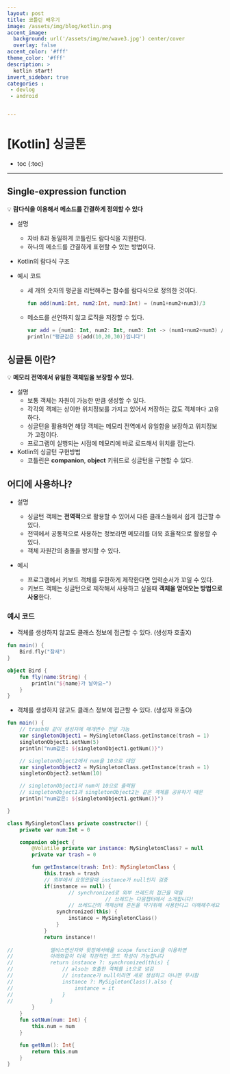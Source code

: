 ```yaml
---
layout: post
title: 코틀린 배우기
image: /assets/img/blog/kotlin.png
accent_image: 
  background: url('/assets/img/me/wave3.jpg') center/cover
  overlay: false
accent_color: '#fff'
theme_color: '#fff'
description: >
  kotlin start!
invert_sidebar: true
categories :
 - devlog	
 - android


---
```


# [Kotlin] 싱글톤

* toc
{:toc}
---

## Single-expression function

 💡 **람다식을 이용해서 메소드를 간결하게 정의할 수 있다**

- 설명
  - 자바 8과 동일하게 코틀린도 람다식을 지원한다.
  - 하나의 메소드를 간결하게 표현할 수 있는 방법이다.
- Kotlin의 람다식 구조

- 예시 코드

  - 세 개의 숫자의 평균을 리턴해주는 함수를 람다식으로 정의한 것이다.

    ```kotlin
    fun add(num1:Int, num2:Int, num3:Int) = (num1+num2+num3)/3
    ```

  - 메소드를 선언하지 않고 로직을 저장할 수 있다.

    ```kotlin
    var add = {num1: Int, num2: Int, num3: Int -> (num1+num2+num3) / 3}
    println("평균값은 ${add(10,20,30)}입니다")
    ```



## 싱글톤 이란?

💡 **메모리 전역에서 유일한 객체임을 보장할 수 있다.**

- 설명
  - 보통 객체는 자원이 가능한 만큼 생성할 수 있다.
  - 각각의 객체는 상이한 위치정보를 가지고 있어서 저장하는 값도 객체마다 고유하다.
  - 싱글턴을 활용하면 해당 객체는 메모리 전역에서 유일함을 보장하고 위치정보가 고정이다.
  - 프로그램이 실행되는 시점에 메모리에 바로 로드해서 위치를 잡는다.
- Kotlin의 싱글턴 구현방법
  - 코틀린은 **companion**, **object** 키워드로 싱글턴을 구현할 수 있다.



## 어디에 사용하나?

- 설명

  - 싱글턴 객체는 **전역적**으로 활용할 수 있어서 다른 클래스들에서 쉽게 접근할 수 있다.
  - 전역에서 공통적으로 사용하는 정보라면 메모리를 더욱 효율적으로 활용할 수 있다.
  - 객체 자원간의 충돌을 방지할 수 있다.

- 예시

  - 프로그램에서 키보드 객체를 무한하게 제작한다면 입력순서가 꼬일 수 있다.
  - 키보드 객체는 싱글턴으로 제작해서 사용하고 싶을때 **객체을 얻어오는 방법으로 사용**한다.

  

### 예시 코드

- 객체를 생성하지 않고도 클래스 정보에 접근할 수 있다. (생성자 호출X)

```kotlin
fun main() {
    Bird.fly("참새")
}

object Bird {
    fun fly(name:String) {
        println("${name}가 날아요~")
    }
}
```

- 객체를 생성하지 않고도 클래스 정보에 접근할 수 있다. (생성자 호출O)

```kotlin
fun main() {
    // trash와 같이 생성자에 매개변수 전달 가능
    var singletonObject1 = MySingletonClass.getInstance(trash = 1)
    singletonObject1.setNum(5)
    println("num값은: ${singletonObject1.getNum()}")

    // singletonObject2에서 num을 10으로 대입
    var singletonObject2 = MySingletonClass.getInstance(trash = 1)
    singletonObject2.setNum(10)

    // singletonObject1의 num이 10으로 출력됨
    // singletonObject1과 singletonObject2는 같은 객체를 공유하기 때문
    println("num값은: ${singletonObject1.getNum()}")

}

class MySingletonClass private constructor() {
    private var num:Int = 0

    companion object {
        @Volatile private var instance: MySingletonClass? = null
        private var trash = 0

        fun getInstance(trash: Int): MySingletonClass {
            this.trash = trash
            // 외부에서 요청왔을때 instance가 null인지 검증
            if(instance == null) {
		            // synchronized로 외부 쓰레드의 접근을 막음
								// 쓰레드는 다음챕터에서 소개합니다!
		            // 쓰레드간의 객체상태 혼돈을 막기위해 사용한다고 이해해주세요
                synchronized(this) {
                    instance = MySingletonClass()
                }
            }
            return instance!!
            
//            엘비스연산자와 뒷장에서배울 scope function을 이용하면
//            아래와같이 더욱 직관적인 코드 작성이 가능합니다
//            return instance ?: synchronized(this) {
//                // also는 호출한 객체를 it으로 넘김
//                // instance가 null이라면 새로 생성하고 아니면 무시함
//                instance ?: MySigletonClass().also {
//                    instance = it
//                }
//            }
        }
    }
    fun setNum(num: Int) {
        this.num = num
    }

    fun getNum(): Int{
        return this.num
    }
}
```